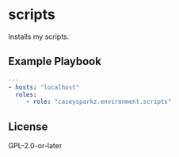 # scripts

Installs my scripts.

## Example Playbook

```yaml
---
- hosts: "localhost"
  roles:
     - role: "caseysparkz.environment.scripts"
```

## License

GPL-2.0-or-later
